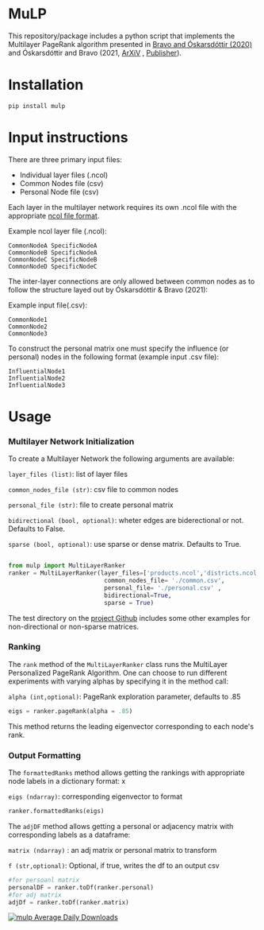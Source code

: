 # MuLP

This repository/package includes a python script that implements the Multilayer PageRank algorithm presented in [Bravo and Óskarsdóttir (2020)](https://doi.org/10.48550/arXiv.2005.12418) and Óskarsdóttir and Bravo (2021, [ArXiV](https://arxiv.org/abs/2010.09559) , [Publisher](https://doi.org/10.1016/j.omega.2021.102520)).

# Installation

```
pip install mulp
```

# Input instructions

There are three primary input files: 

* Individual layer files (.ncol)
* Common Nodes file (csv)
* Personal Node file (csv)

Each layer in the multilayer network requires its own .ncol file with the appropriate [ncol file format](http://lgl.sourceforge.net).

Example ncol layer file (.ncol):

```
CommonNodeA SpecificNodeA
CommonNodeB SpecificNodeA
CommonNodeC SpecificNodeB
CommonNodeD SpecificNodeC
```

The inter-layer connections are only allowed between common nodes as to follow the structure layed out by Óskarsdóttir & Bravo (2021): 

Example input file(.csv): 
```
CommonNode1
CommonNode2
CommonNode3
```
To construct the personal matrix one must specify the influence (or personal) nodes in the following format (example input .csv file):

```
InfluentialNode1
InfluentialNode2
InfluentialNode3
```

# Usage 

### Multilayer Network Initialization
To create a Multilayer Network the following arguments are available: 

```layer_files (list)```: list of layer files 

```common_nodes_file (str)```: csv file to common nodes 

```personal_file (str)```: file to create personal matrix 

```bidirectional (bool, optional)```: wheter edges are biderectional or not. Defaults to False.

```sparse (bool, optional)```: use sparse or dense matrix. Defaults to True.

```python

from mulp import MultiLayerRanker
ranker = MultiLayerRanker(layer_files=['products.ncol','districts.ncol'],
                           common_nodes_file= './common.csv',
                           personal_file= './personal.csv' ,
                           bidirectional=True,
                           sparse = True)
```
The test directory on the [project Github](https://github.com/Banking-Analytics-Lab/mulp) includes some other examples for non-directional or non-sparse matrices.

### Ranking

The ```rank``` method of the ```MultiLayerRanker``` class runs the 
MultiLayer Personalized PageRank Algorithm. One can choose to run different experiments with varying alphas by specifying it in the method call: 

```alpha (int,optional)```: PageRank exploration parameter, defaults to .85  

```python
eigs = ranker.pageRank(alpha = .85)
```

This method returns the leading eigenvector corresponding to each node's rank. 

### Output Formatting

The ```formattedRanks``` method allows getting the rankings with appropriate node labels in a dictionary format: x
 

```eigs (ndarray)```: corresponding eigenvector to format 

```python
ranker.formattedRanks(eigs)
```

The  ```adjDF``` method allows getting a personal or adjacency matrix with corresponding labels as a dataframe: 

```matrix (ndarray)``` : an adj matrix or personal matrix to transform

```f (str,optional)```: Optional, if true, writes the df to an output csv

```python 
#for persoanl matrix
personalDF = ranker.toDf(ranker.personal)
#for adj matrix
adjDf = ranker.toDf(ranker.matrix)
```

[![mulp Average Daily Downloads](https://assets.piptrends.com/get-average-downloads-badge/mulp.svg 'mulp Average Daily Downloads by pip Trends')](https://piptrends.com/package/mulp)






